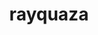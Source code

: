 ---
id: 384
title: rayquaza
types: [dragon,flying]
image: https://raw.githubusercontent.com/PokeAPI/sprites/master/sprites/pokemon/384.png
---
